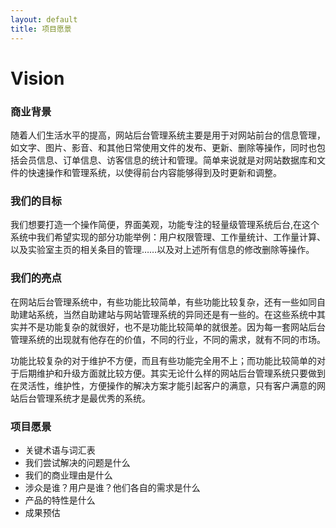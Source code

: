 ```yaml
---
layout: default
title: 项目愿景
---
```


# Vision

### 商业背景
随着人们生活水平的提高，网站后台管理系统主要是用于对网站前台的信息管理，如文字、图片、影音、和其他日常使用文件的发布、更新、删除等操作，同时也包括会员信息、订单信息、访客信息的统计和管理。简单来说就是对网站数据库和文件的快速操作和管理系统，以使得前台内容能够得到及时更新和调整。

### 我们的目标
我们想要打造一个操作简便，界面美观，功能专注的轻量级管理系统后台,在这个系统中我们希望实现的部分功能举例：用户权限管理、工作量统计、工作量计算、以及实验室主页的相关条目的管理……以及对上述所有信息的修改删除等操作。

### 我们的亮点
在网站后台管理系统中，有些功能比较简单，有些功能比较复杂，还有一些如同自助建站系统，当然自助建站与网站管理系统的异同还是有一些的。在这些系统中其实并不是功能复杂的就很好，也不是功能比较简单的就很差。因为每一套网站后台管理系统的出现就有他存在的价值，不同的行业，不同的需求，就有不同的市场。

功能比较复杂的对于维护不方便，而且有些功能完全用不上；而功能比较简单的对于后期维护和升级方面就比较方便。其实无论什么样的网站后台管理系统只要做到在灵活性，维护性，方便操作的解决方案才能引起客户的满意，只有客户满意的网站后台管理系统才是最优秀的系统。

### 项目愿景

- 关键术语与词汇表
- 我们尝试解决的问题是什么
- 我们的商业理由是什么
- 涉众是谁？用户是谁？他们各自的需求是什么
- 产品的特性是什么
- 成果预估